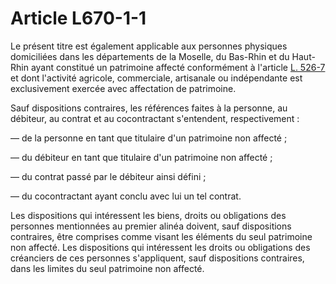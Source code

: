 # Article L670-1-1

<p>Le présent titre est également applicable aux personnes physiques domiciliées dans les départements de la Moselle, du Bas-Rhin et du Haut-Rhin ayant constitué un patrimoine affecté conformément à l'article <a href='/affichCodeArticle.do?cidTexte=LEGITEXT000005634379&idArticle=LEGIARTI000038584674&dateTexte=&categorieLien=id' title='Code de commerce - art. L526-7 (V)'>L. 526-7</a> et dont l'activité agricole, commerciale, artisanale ou indépendante est exclusivement exercée avec affectation de patrimoine.</p><p>Sauf dispositions contraires, les références faites à la personne, au débiteur, au contrat et au cocontractant s'entendent, respectivement :</p><p>― de la personne en tant que titulaire d'un patrimoine non affecté ;</p><p>― du débiteur en tant que titulaire d'un patrimoine non affecté ;</p><p>― du contrat passé par le débiteur ainsi défini ;</p><p>― du cocontractant ayant conclu avec lui un tel contrat.</p><p>Les dispositions qui intéressent les biens, droits ou obligations des personnes mentionnées au premier alinéa doivent, sauf dispositions contraires, être comprises comme visant les éléments du seul patrimoine non affecté. Les dispositions qui intéressent les droits ou obligations des créanciers de ces personnes s'appliquent, sauf dispositions contraires, dans les limites du seul patrimoine non affecté.</p>